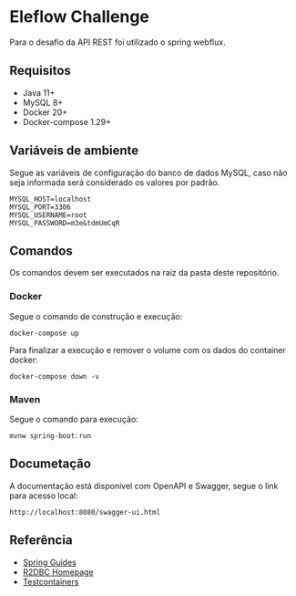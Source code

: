 # Eleflow Challenge
Para o desafio da API REST foi utilizado o spring webflux.

## Requisitos
* Java 11+
* MySQL 8+
* Docker 20+
* Docker-compose 1.29+

## Variáveis de ambiente
Segue as variáveis de configuração do banco de dados MySQL, caso não seja informada será considerado os valores por padrão.
```
MYSQL_HOST=localhost
MYSQL_PORT=3306
MYSQL_USERNAME=root
MYSQL_PASSWORD=m3e&tdmUmCqR
```

## Comandos
Os comandos devem ser executados na raiz da pasta deste repositório.

### Docker
Segue o comando de construção e execução:
```
docker-compose up
```
Para finalizar a execução e remover o volume com os dados do container docker:
```
docker-compose down -v
```

### Maven
Segue o comando para execução:
```
mvnw spring-boot:run
```

## Documetação
A documentação está disponível com OpenAPI e Swagger, segue o link para acesso local:
```
http://localhost:8080/swagger-ui.html
```

## Referência
* [Spring Guides](https://spring.io/guides/)
* [R2DBC Homepage](https://r2dbc.io)
* [Testcontainers](https://www.testcontainers.org/)